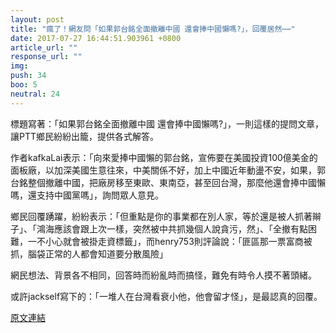 ```yaml
---
layout: post
title: "瘋了！網友問「如果郭台銘全面撤離中國 還會捧中國懶嗎?」，回覆居然⋯⋯"
date: 2017-07-27 16:44:51.903961 +0800
article_url: ""
response_url: ""
img: 
push: 34
boo: 5
neutral: 24
---
```


標題寫著：「如果郭台銘全面撤離中國 還會捧中國懶嗎?」，一則這樣的提問文章，讓PTT鄉民紛紛出籠，提供各式解答。

作者kafkaLai表示：「向來愛捧中國懶的郭台銘，宣佈要在美國投資100億美金的面板廠，以加深美國生意往來，中美關係不好，加上中國近年動盪不安，如果，郭台銘整個撤離中國，把廠房移至東歐、東南亞，甚至回台灣，那麼他還會捧中國懶嗎，還支持中國黨嗎」，詢問眾人意見。

鄉民回覆踴躍，紛紛表示：「但重點是你的事業都在別人家，等於還是被人抓著辮子」、「鴻海應該會跟上次一樣，突然被中共抓幾個人說貪污，然」、「全撤有點困難，一不小心就會被掛走資標籤」，而henry753則評論說：「匪區那一票富商被抓，腦袋正常的人都會知道要分散風險」

網民想法、背景各不相同，回答時而紛亂時而搞怪，難免有時令人摸不著頭緒。

或許jackself寫下的：「一堆人在台灣看衰小他，他會留才怪」，是最認真的回覆。

<a href = "https://www.ptt.cc/bbs/Gossiping/M.1501114539.A.2D5.html">原文連結</a>

